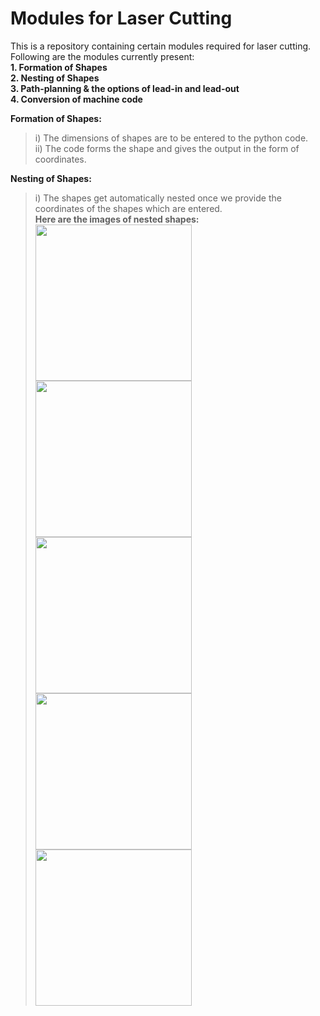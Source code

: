 # 																											Modules for Laser Cutting
This is a repository containing certain modules required for laser cutting.
Following are the modules currently present:  
**1. Formation of Shapes**  
**2. Nesting of Shapes**  
**3. Path-planning & the options of lead-in and lead-out**  
**4. Conversion of machine code**  

__Formation of Shapes:__  
> i) The dimensions of shapes are to be entered to the python code.  
> ii) The code forms the shape and gives the output in the form of coordinates.  

__Nesting of Shapes:__  
> i) The shapes get automatically nested once we provide the coordinates of the shapes which are entered.  
**Here are the images of nested shapes:**  
<img src="https://github.com/Harsheel15/modules-for-laser-cutting/blob/master/img/nested_shape_3.jpeg" width="250" height="250"> <img src="https://github.com/Harsheel15/modules-for-laser-cutting/blob/master/img/nested_shape_1.jpeg" width="250" height="250"> <img src="https://github.com/Harsheel15/modules-for-laser-cutting/blob/master/img/nested_shape_2.jpeg" width="250" height="250"> <img src="https://github.com/Harsheel15/modules-for-laser-cutting/blob/master/img/nested_shape_4.jpeg" width="250" height="250"> <img src="https://github.com/Harsheel15/modules-for-laser-cutting/blob/master/img/nested_shape_5.jpeg" width="250" height="250">

